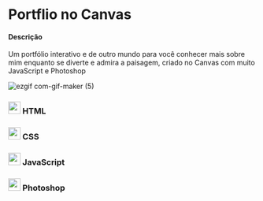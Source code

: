 <h1> Portflio no Canvas </h1>

<h4>Descrição</h4>

<p>Um portfólio interativo e de outro mundo para você conhecer mais sobre mim enquanto se diverte e admira a paisagem, criado no Canvas com muito JavaScript e Photoshop<p>

![ezgif com-gif-maker (5)](https://user-images.githubusercontent.com/82523921/128639409-653eb673-a343-431c-a620-33b95dc1515d.gif)


<h3>
  <img alt="marcação" width="25" src="https://w7.pngwing.com/pngs/628/269/png-transparent-check-mark-computer-icons-checkbox-others-angle-rectangle-logo.png"> 
  HTML
<h3>
<h3>
  <img alt="marcação" width="25" src="https://w7.pngwing.com/pngs/628/269/png-transparent-check-mark-computer-icons-checkbox-others-angle-rectangle-logo.png"> 
  CSS
<h3>
<h3>
  <img alt="marcação" width="25" src="https://w7.pngwing.com/pngs/628/269/png-transparent-check-mark-computer-icons-checkbox-others-angle-rectangle-logo.png"> 
  JavaScript
<h3>
<h3>
  <img alt="marcação" width="25" src="https://w7.pngwing.com/pngs/628/269/png-transparent-check-mark-computer-icons-checkbox-others-angle-rectangle-logo.png"> 
  Photoshop
<h3>
